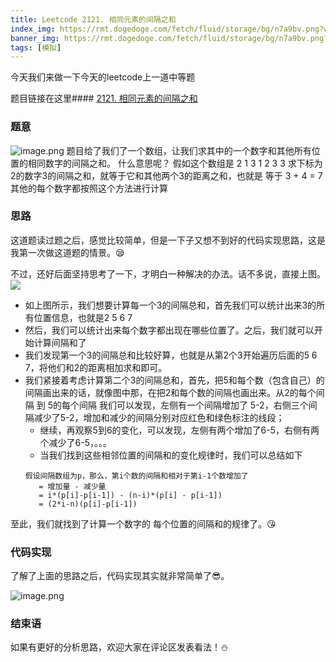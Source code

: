 ```yaml
---
title: Leetcode 2121. 相同元素的间隔之和
index_img: https://rmt.dogedoge.com/fetch/fluid/storage/bg/n7a9bv.png?w=1920&fmt=webp
banner_img: https://rmt.dogedoge.com/fetch/fluid/storage/bg/n7a9bv.png?w=1920&fmt=webp
tags: [模拟]
---
```


今天我们来做一下今天的leetcode上一道中等题

题目链接在这里#### [2121. 相同元素的间隔之和](https://leetcode.cn/problems/intervals-between-identical-elements/)

### 题意

![image.png](https://p3-juejin.byteimg.com/tos-cn-i-k3u1fbpfcp/c1b96c52e02e433795360200d051c104~tplv-k3u1fbpfcp-watermark.image?)
题目给了我们了一个数组，让我们求其中的一个数字和其他所有位置的相同数字的间隔之和。
什么意思呢？ 假如这个数组是  2 1 3 1 2 3 3 
求下标为2的数字3的间隔之和，就等于它和其他两个3的距离之和，也就是 等于 3 + 4 = 7
其他的每个数字都按照这个方法进行计算

### 思路

这道题读过题之后，感觉比较简单，但是一下子又想不到好的代码实现思路，这是我第一次做这道题的情景。😪

不过，还好后面坚持思考了一下，才明白一种解决的办法。话不多说，直接上图。
![](https://p3-juejin.byteimg.com/tos-cn-i-k3u1fbpfcp/bbeb4d2091e84ee497defd343c640c1a~tplv-k3u1fbpfcp-watermark.image?)

- 如上图所示，我们想要计算每一个3的间隔总和，首先我们可以统计出来3的所有位置信息，也就是2 5 6 7
- 然后，我们可以统计出来每个数字都出现在哪些位置了。之后，我们就可以开始计算间隔和了
- 我们发现第一个3的间隔总和比较好算，也就是从第2个3开始遍历后面的5 6 7，将他们和2的距离相加求和即可。
- 我们紧接着考虑计算第二个3的间隔总和，首先，把5和每个数（包含自己）的间隔画出来的话，就像图中那，在把2和每个数的间隔也画出来。从2的每个间隔 到 5的每个间隔 我们可以发现，左侧有一个间隔增加了 5-2，右侧三个间隔减少了5-2，增加和减少的间隔分别对应红色和绿色标注的线段；
    - 继续，再观察5到6的变化，可以发现，左侧有两个增加了6-5，右侧有两个减少了6-5，。。。
    - 当我们找到这些相邻位置的间隔和的变化规律时，我们可以总结如下
    ```
    假设间隔数组为p，那么，第i个数的间隔和相对于第i-1个数增加了
       = 增加量 - 减少量
       = i*(p[i]-p[i-1]) - (n-i)*(p[i] - p[i-1])
       = (2*i-n)(p[i]-p[i-1])
   ```
至此，我们就找到了计算一个数字的 每个位置的间隔和的规律了。😘

### 代码实现

了解了上面的思路之后，代码实现其实就非常简单了😎。

![image.png](https://p9-juejin.byteimg.com/tos-cn-i-k3u1fbpfcp/7d481b704dbe47c29668505450f42a55~tplv-k3u1fbpfcp-watermark.image?)
### 结束语

如果有更好的分析思路，欢迎大家在评论区发表看法！⛄
